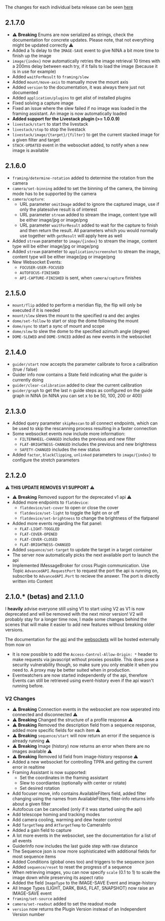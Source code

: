 The changes for each individual beta release can be seen [here](https://github.com/christian-photo/ninaAPI/releases)

## 2.1.7.0

- ⚠️ **Breaking** Enums are now serialized as strings, check the documentation for concrete updates. Please note, that not everything might be updated correctly ⚠️
- Added a 1s delay to the `IMAGE-SAVE` event to give NINA a bit more time to finish up the image
- `image/{index}` now automatically retries the image retrieval 10 times with a 200ms delay between each try, if it fails to load the image (because it is in use for example)
- Added `waitForResult` to `framing/slew`
- Added `mount/move-axis` to manually move the mount axis
- Added `version` to the documentation, it was always there just not documented
- Added `application/plugins` to get alist of installed plugins
- Fixed solving a capture image
- Fixed an issue where the slew failed if no image was loaded in the framing assistant. An image is now automatically loaded
- **Added support for the Livestack plugin (>= 1.0.0.9)**
- `livestack/start` to start the livestack
- `livestack/stop` to stop the livestack
- `livestack/image/{target}/{filter}` to get the current stacked image for a given filter and target
- `STACK-UPDATED` event in the websocket added, to notify when a new image is available

## 2.1.6.0

- `framing/determine-rotation` added to determine the rotation from the camera
- `camera/set-binning` added to set the binning of the camera, the binning mode has to be supported by the camera
- `camera/capture`:
  - URL parameter `omitImage` added to ignore the captured image, use if only the platesolve result is of interest
  - URL parameter `stream` added to stream the image, content type will be either image/jpg or image/png
  - URL parameter `waitForResult` added to wait for the capture to finish and then return the result. All parameters which you would normally use together with `getResult` will apply here as well
- Added `stream` parameter to `image/{index}` to stream the image, content type will be either image/jpg or image/png
- Added `stream` parameter to `application/screenshot` to stream the image, content type will be either image/jpg or image/png
- New Websocket Events:
  - `FOCUSER-USER-FOCUSED`
  - `AUTOFOCUS-FINISHED`
  - `API-CAPTURE-FINISHED` is sent, when `camera/capture` finishes

## 2.1.5.0

- `mount/flip` added to perform a meridian flip, the flip will only be executed if it is needed
- `mount/slew` slews the mount to the specified ra and dec angles
- `dome/set-follow` to start or stop the dome following the mount
- `dome/sync` to start a sync of mount and scope
- `dome/slew` to slew the dome to the specified azimuth angle (degree)
- `DOME-SLEWED` and `DOME-SYNCED` added as new events in the websocket

## 2.1.4.0

- `guider/start` now accepts the parameter calibrate to force a calibration (true / false)
- Guider info now contains a State field indicating what the guider is currently doing
- `guider/clear-calibration` added to clear the current calibration
- `guider/graph` to get the last n guide steps as configured on the guide graph in NINA (in NINA you can set x to be 50, 100, 200 or 400)

## 2.1.3.0

- Added query parameter `skipRescan` to all connect endpoints, which can be used to skip the rescanning process resulting in a faster connection
- Some websocket events now include more information:
  - `FILTERWHEEL-CHANGED` includes the previous and new filter
  - `FLAT-BRIGHTNESS-CHANGED` includes the previous and new brightness
  - `SAFETY-CHANGED` includes the new status
- Added `factor`, `blackClipping`, `unlinked` parameters to `image/{index}` to configure the stretch parameters

## 2.1.2.0

**⚠️ THIS UPDATE REMOVES V1 SUPPORT ⚠️**

- ⚠️ **Breaking** Removed support for the deprecated v1 api ⚠️
- Added more endpoints to `flatdevice`:
  - `flatdevice/set-cover` to open or close the cover
  - `flatdevice/set-light` to toggle the light on or off
  - `flatdevice/set-brightness` to change the brightness of the flatpanel
- Added more events regarding the flat panel:
  - `FLAT-LIGHT-TOGGLED`
  - `FLAT-COVER-OPENED`
  - `FLAT-COVER-CLOSED`
  - `FLAT-BRIGHTNESS-CHANGED`
- Added `sequence/set-target` to update the target in a target container
- The server now automatically picks the next available port to launch the api
- Implemented IMessageBroker for cross Plugin communication. Use Topic `AdvancedAPI.RequestPort` to request the port the api is running on, subscribe to `AdvancedAPI.Port` to recieve the answer. The port is directly written into Content

## 2.1.0.\* (betas) and 2.1.1.0

I **heavily** advise everyone still using V1 to start using V2 as V1 is now deprecated and will be removed with the next minor version!
V2 will probably stay for a longer time now, I made some changes behind the scenes that will make it easier to add new features without breaking older versions.

The documentation for the [api](https://bump.sh/christian-photo/doc/advanced-api) and the [websockets](https://bump.sh/christian-photo/doc/advanced-api-websockets/) will be hosted externally from now on

- It is now possible to add the `Access-Control-Allow-Origin: *` header to make requests via javascript without proxies possible. This does pose a security vulnerability though, so make sure you only enable it when you need to. A proxy may be better suited when in production.
- Eventwatchers are now started independently of the api, therefore Events can still be retrieved using event-history even if the api wasn't running before.

### V2 Changes

- ⚠️ **Breaking** Connection events in the websocket are now seperated into connected and disconnected ⚠️
- ⚠️ **Breaking** Changed the structure of a profile response ⚠️
- ⚠️ **Breaking** Removed the description field from a sequence response, added more specific fields for each item ⚠️
- ⚠️ **Breaking** `sequence/start` will now return an error if the sequence is already running ⚠️
- ⚠️ **Breaking** Image (history) now returns an error when there are no images available ⚠️
- ⚠️ **Breaking** Removed Id field from image-history response ⚠️
- Added a new websocket for controlling TPPA and getting the current error in realtime
- Framing Assistant is now supported:
  - Set the coordinates in the framing assistant
  - Slew to coordiantes (optionally with center or rotate)
  - Set desired rotation
- Add focuser move, info contains AvailableFilters field, added filter changing using the names from AvailableFilters, filter-info returns info about a given filter
- Autofocus can be cancelled (only if it was started using the api)
- Add telescope homing and tracking modes
- Add camera cooling, warming and dew heater control
- Add `TargetTemp` and `AtTargetTemp` to CameraInfo
- Added a gain field to capture
- A lot more events in the websocket, see the documentation for a list of all events
- GuiderInfo now includes the last guide step with raw distance
- The Sequence json is now more sophisticated with additional fields for most sequence items
- Added Conditions (global ones too) and triggers to the sequence json
- Added `sequence/reset` to reset the progress of a sequence
- When retrieving images, you can now specify `scale` (0.1 to 1) to scale the image down while preserving its aspect ratio
- Added the field `ImageType` to the IMAGE-SAVE Event and image-history
- All Image Types (LIGHT, DARK, BIAS, FLAT, SNAPSHOT) now raise an IMAGE-SAVE event
- `framing/set-source` added
- `camera/set-readout` added to set the readout mode
- `version` now returns the Plugin Version instead of an Independent Version number
